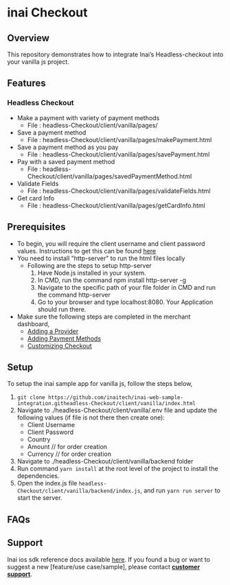 # inai Checkout

## Overview
This repository demonstrates how to integrate Inai’s Headless-checkout into your vanilla js project.

## Features
### Headless Checkout
- Make a payment with variety of payment methods
    - File : headless-Checkout/client/vanilla/pages/
- Save a payment method
    - File : headless-Checkout/client/vanilla/pages/makePayment.html
- Save a payment method as you pay
    - File : headless-Checkout/client/vanilla/pages/savePayment.html
- Pay with a saved payment method
    - File : headless-Checkout/client/vanilla/pages/savedPaymentMethod.html
- Validate Fields
    - File : headless-Checkout/client/vanilla/pages/validateFields.html
- Get card Info
    - File : headless-Checkout/client/vanilla/pages/getCardInfo.html    

## Prerequisites
- To begin, you will require the client username and client password values. Instructions to get this can be found [here](https://docs.inai.io/docs/getting-started)
- You need to install "http-server" to run the html files locally
    - Following are the steps to setup http-server
        1. Have Node.js installed in your system.
        2. In CMD, run the command npm install http-server -g
        3. Navigate to the specific path of your file folder in CMD and run the command http-server
        4. Go to your browser and type localhost:8080. Your Application should run there.
- Make sure the following steps are completed in the merchant dashboard,
  - [Adding a Provider](https://docs.inai.io/docs/adding-a-payment-processor)
  - [Adding Payment Methods](https://docs.inai.io/docs/adding-a-payment-method)
  - [Customizing Checkout](https://docs.inai.io/docs/customizing-your-checkout)


## Setup
To setup the inai sample app for vanilla js, follow the steps below,
1. `git clone https://github.com/inaitech/inai-web-sample-integration.githeadless-Checkout/client/vanilla/index.html`
2. Navigate to  ./headless-Checkout/client/vanilla/.env file and update the following values (if file is not there then create one):
   - Client Username
   - Client Password
   - Country
   - Amount      // for order creation
   - Currency    // for order creation
3. Navigate to  ./headless-Checkout/client/vanilla/backend folder   
3. Run command `yarn install` at the root level of the project to install the dependencies.
4. Open the index.js file `headless-Checkout/client/vanilla/backend/index.js`,  and run `yarn run server` to start the server.

## FAQs
<TBA>

## Support
Inai ios sdk reference docs available [here](https://docs.inai.io/docs/ios-native-sdk).
If you found a bug or want to suggest a new [feature/use case/sample], please contact **[customer support](mailto:support@inai.io)**.
